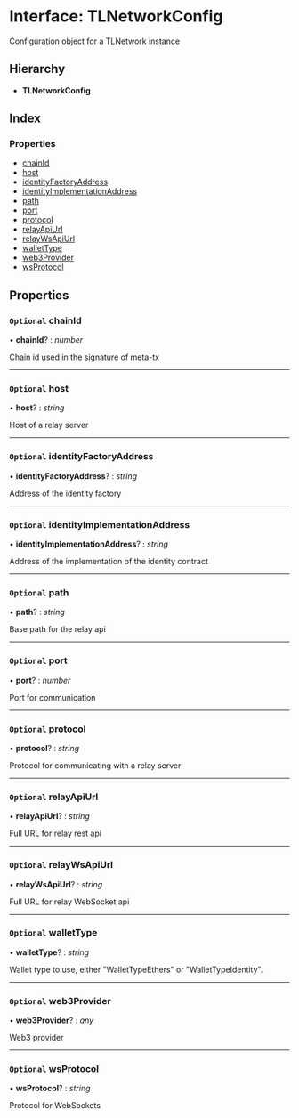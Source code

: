 # Interface: TLNetworkConfig

Configuration object for a TLNetwork instance

## Hierarchy

- **TLNetworkConfig**

## Index

### Properties

- [chainId](_typings_.tlnetworkconfig.md#optional-chainid)
- [host](_typings_.tlnetworkconfig.md#optional-host)
- [identityFactoryAddress](_typings_.tlnetworkconfig.md#optional-identityfactoryaddress)
- [identityImplementationAddress](_typings_.tlnetworkconfig.md#optional-identityimplementationaddress)
- [path](_typings_.tlnetworkconfig.md#optional-path)
- [port](_typings_.tlnetworkconfig.md#optional-port)
- [protocol](_typings_.tlnetworkconfig.md#optional-protocol)
- [relayApiUrl](_typings_.tlnetworkconfig.md#optional-relayapiurl)
- [relayWsApiUrl](_typings_.tlnetworkconfig.md#optional-relaywsapiurl)
- [walletType](_typings_.tlnetworkconfig.md#optional-wallettype)
- [web3Provider](_typings_.tlnetworkconfig.md#optional-web3provider)
- [wsProtocol](_typings_.tlnetworkconfig.md#optional-wsprotocol)

## Properties

### `Optional` chainId

• **chainId**? : _number_

Chain id used in the signature of meta-tx

---

### `Optional` host

• **host**? : _string_

Host of a relay server

---

### `Optional` identityFactoryAddress

• **identityFactoryAddress**? : _string_

Address of the identity factory

---

### `Optional` identityImplementationAddress

• **identityImplementationAddress**? : _string_

Address of the implementation of the identity contract

---

### `Optional` path

• **path**? : _string_

Base path for the relay api

---

### `Optional` port

• **port**? : _number_

Port for communication

---

### `Optional` protocol

• **protocol**? : _string_

Protocol for communicating with a relay server

---

### `Optional` relayApiUrl

• **relayApiUrl**? : _string_

Full URL for relay rest api

---

### `Optional` relayWsApiUrl

• **relayWsApiUrl**? : _string_

Full URL for relay WebSocket api

---

### `Optional` walletType

• **walletType**? : _string_

Wallet type to use, either "WalletTypeEthers" or "WalletTypeIdentity".

---

### `Optional` web3Provider

• **web3Provider**? : _any_

Web3 provider

---

### `Optional` wsProtocol

• **wsProtocol**? : _string_

Protocol for WebSockets

